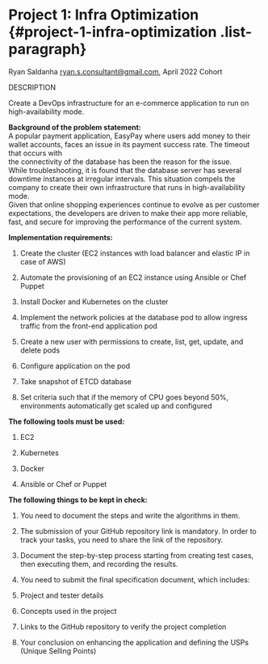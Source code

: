 # Project 1: Infra Optimization {#project-1-infra-optimization .list-paragraph}

Ryan Saldanha <ryan.s.consultant@gmail.com>, April 2022 Cohort

DESCRIPTION

Create a DevOps infrastructure for an e-commerce application to run on
high-availability mode.

**Background of the problem statement:**\
A popular payment application, EasyPay where users add money to their
wallet accounts, faces an issue in its payment success rate. The timeout
that occurs with\
the connectivity of the database has been the reason for the issue.\
While troubleshooting, it is found that the database server has several
downtime instances at irregular intervals. This situation compels the
company to create their own infrastructure that runs in
high-availability mode.\
Given that online shopping experiences continue to evolve as per
customer expectations, the developers are driven to make their app more
reliable, fast, and secure for improving the performance of the current
system.

**Implementation requirements:**

1.  Create the cluster (EC2 instances with load balancer and elastic IP
    in case of AWS)

2.  Automate the provisioning of an EC2 instance using Ansible or Chef
    Puppet

3.  Install Docker and Kubernetes on the cluster

4.  Implement the network policies at the database pod to allow ingress
    traffic from the front-end application pod

5.  Create a new user with permissions to create, list, get, update, and
    delete pods

6.  Configure application on the pod

7.  Take snapshot of ETCD database

8.  Set criteria such that if the memory of CPU goes beyond 50%,
    environments automatically get scaled up and configured

**The following tools must be used:**

1.  EC2

2.  Kubernetes

3.  Docker

4.  Ansible or Chef or Puppet

**The following things to be kept in check:**

1.  You need to document the steps and write the algorithms in them.

2.  The submission of your GitHub repository link is mandatory. In order
    to track your tasks, you need to share the link of the repository.

3.  Document the step-by-step process starting from creating test cases,
    then executing them, and recording the results.

4.  You need to submit the final specification document, which includes:

5.  Project and tester details

6.  Concepts used in the project

7.  Links to the GitHub repository to verify the project completion

8.  Your conclusion on enhancing the application and defining the USPs
    (Unique Selling Points)
